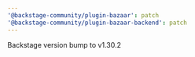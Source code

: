 ```yaml
---
'@backstage-community/plugin-bazaar': patch
'@backstage-community/plugin-bazaar-backend': patch
---
```


Backstage version bump to v1.30.2
